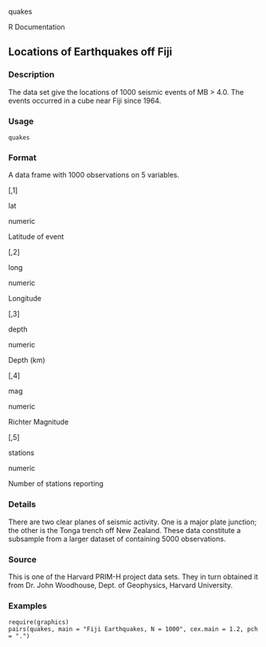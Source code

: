 quakes

R Documentation

## Locations of Earthquakes off Fiji

### Description

The data set give the locations of 1000 seismic events of MB > 4.0. The events
occurred in a cube near Fiji since 1964.

### Usage

    quakes

### Format

A data frame with 1000 observations on 5 variables.

[,1]

lat

numeric

Latitude of event

[,2]

long

numeric

Longitude

[,3]

depth

numeric

Depth (km)

[,4]

mag

numeric

Richter Magnitude

[,5]

stations

numeric

Number of stations reporting

### Details

There are two clear planes of seismic activity. One is a major plate junction;
the other is the Tonga trench off New Zealand. These data constitute a
subsample from a larger dataset of containing 5000 observations.

### Source

This is one of the Harvard PRIM-H project data sets. They in turn obtained it
from Dr. John Woodhouse, Dept. of Geophysics, Harvard University.

### Examples

    
    require(graphics)
    pairs(quakes, main = "Fiji Earthquakes, N = 1000", cex.main = 1.2, pch = ".")

